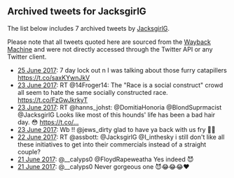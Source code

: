 ## Archived tweets for JacksgirlG

The list below includes 7 archived tweets by
[JacksgirlG](https://twitter.com/JacksgirlG).

Please note that all tweets quoted here are sourced from the
[Wayback Machine](https://web.archive.org) and were not directly accessed through the Twitter API or
any Twitter client.

* [25 June 2017](https://web.archive.org/web/20170625190114/https://twitter.com/JacksgirlG/status/879051879233331206): 7 day lock out n I was talking about those furry catapillers https://t.co/saxKYwnJkV <!--879051879233331206-->
* [23 June 2017](https://web.archive.org/web/20170623233332/https://twitter.com/JacksgirlG/status/878395630065987588): RT @14Froger14: The "Race is a social construct" crowd all seem to hate the same socially constructed race. https://t.co/FzGwJkrkyT <!--878395630065987588-->
* [23 June 2017](https://web.archive.org/web/20170623161605/https://twitter.com/JacksgirlG/status/878285542152175616): RT @hanns_johst: @DomitiaHonoria @BlondSuprmacist @JacksgirlG Looks like most of this hounds' life has been a bad hair day. 😳 https://t.co/… <!--878285542152175616-->
* [23 June 2017](https://web.archive.org/web/20170623115438/https://twitter.com/JacksgirlG/status/878219746101137408): Wb !! @jews_dirty glad to have ya back with us fry 💞💞 <!--878219746101137408-->
* [22 June 2017](https://web.archive.org/web/20170622143751/https://twitter.com/JacksgirlG/status/877898433054392320): RT @assbott: @JacksgirlG @I_inthesky i still don't like all these initiatives to get into their commercials instead of a straight couple? <!--877898433054392320-->
* [21 June 2017](https://web.archive.org/web/20170621225409/https://twitter.com/JacksgirlG/status/877660943190081537): @__calyps0 @FloydRapeweatha Yes indeed 😈 <!--877660943190081537-->
* [21 June 2017](https://web.archive.org/web/20170621131332/https://twitter.com/JacksgirlG/status/877514826205061120): @__calyps0 Never gorgeous one 😈😂😂😂❤️ <!--877514826205061120-->
